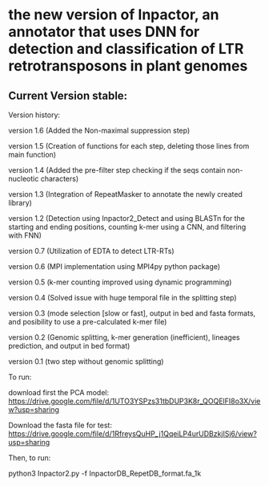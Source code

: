 # the new version of Inpactor, an annotator that uses DNN for detection and classification of LTR retrotransposons in plant genomes

## Current Version stable:
Version history: 

version 1.6 (Added the Non-maximal suppression step)

version 1.5 (Creation of functions for each step, deleting those lines from main function)

version 1.4 (Added the pre-filter step checking if the seqs contain non-nucleotic characters)

version 1.3 (Integration of RepeatMasker to annotate the newly created library) 

version 1.2 (Detection using Inpactor2_Detect and using BLASTn for the starting and ending positions, counting k-mer using a CNN, and filtering with FNN)

version 0.7 (Utilization of EDTA to detect LTR-RTs)

version 0.6 (MPI implementation using MPI4py python package)

version 0.5 (k-mer counting improved using dynamic programming)

version 0.4 (Solved issue with huge temporal file in the splitting step)

version 0.3 (mode selection [slow or fast], output in bed and fasta formats, and posibility to use a pre-calculated k-mer file)

version 0.2 (Genomic splitting, k-mer generation (inefficient), lineages prediction, and output in bed format)

version 0.1 (two step without genomic splitting)

To run:

download first the PCA model: https://drive.google.com/file/d/1UTO3YSPzs31tbDUP3K8r_QOQElFI8o3X/view?usp=sharing

Download the fasta file for test: https://drive.google.com/file/d/1RfreysQuHP_j1QqeiLP4urUDBzkjISj6/view?usp=sharing

Then, to run:

python3 Inpactor2.py -f InpactorDB_RepetDB_format.fa_1k
